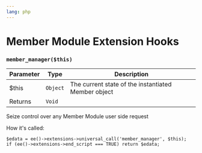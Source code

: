 ```yaml
---
lang: php
---
```


<!--
    This source file is part of the open source project
    ExpressionEngine User Guide (https://github.com/ExpressionEngine/ExpressionEngine-User-Guide)

    @link      https://expressionengine.com/
    @copyright Copyright (c) 2003-2019, EllisLab Corp. (https://ellislab.com)
    @license   https://expressionengine.com/license Licensed under Apache License, Version 2.0
-->

# Member Module Extension Hooks

### `member_manager($this)`

| Parameter | Type     | Description                                         |
| --------- | -------- | --------------------------------------------------- |
| \$this    | `Object` | The current state of the instantiated Member object |
| Returns   | `Void`   |                                                     |

Seize control over any Member Module user side request

How it's called:

    $edata = ee()->extensions->universal_call('member_manager', $this);
    if (ee()->extensions->end_script === TRUE) return $edata;

